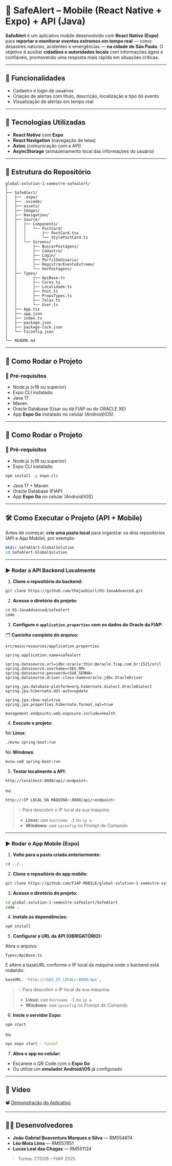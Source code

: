 # 🚨 SafeAlert – Mobile (React Native + Expo) + API (Java)

**SafeAlert** é um aplicativo mobile desenvolvido com **React Native (Expo)** para **reportar e monitorar eventos extremos em tempo real** — como desastres naturais, acidentes e emergências — **na cidade de São Paulo**. O objetivo é auxiliar **cidadãos e autoridades locais** com informações ágeis e confiáveis, promovendo uma resposta mais rápida em situações críticas.

---

## 📱 Funcionalidades

* Cadastro e login de usuários
* Criação de alertas com título, descrição, localização e tipo do evento
* Visualização de alertas em tempo real

---

## 🧪 Tecnologias Utilizadas

* **React Native** com **Expo**
* **React Navigation** (navegação de telas)
* **Axios** (comunicação com a API)
* **AsyncStorage** (armazenamento local das informações do usuário)

---


## 📁 Estrutura do Repositório

```
global-solution-1-semestre-safealert/
│
├── SafeAlert/ 
│   ├── .expo/                
│   ├── .vscode/                 
│   ├── assets/                      
│   ├── Images/
│   ├── Navigation/
│   ├── Source/
│   │   ├── Components/
│   │   │   └── PostCard/ 
│   │   │       ├── PostCard.tsx
│   │   │       └── StylePostCard.ts
│   │   └── Screens/ 
│   │       ├── BuscarPostagens/
│   │       ├── Cadastro/
│   │       ├── Login/
│   │       ├── PerfilDoUsuario/
│   │       ├── RegistrarEventoExtremo/
│   │       └── VerPostagens/
│   ├── Types/
│   │       ├── ApiBase.ts
│   │       ├── Cores.ts
│   │       ├── Localidade.ts
│   │       ├── Post.ts
│   │       ├── PropsTypes.ts
│   │       ├── Telas.ts
│   │       └── User.ts
│   ├── App.tsx   
│   ├── app.json                  
│   ├── index.ts                      
│   ├── package.json                 
│   ├── package-lock.json
│   └── tsconfig.json                
│
└── README.md 
```

---

## 🚀 Como Rodar o Projeto

### 🔧 Pré-requisitos

* Node.js (v18 ou superior)
* Expo CLI instalado:
* Java 17
* Maven
* Oracle Database (Usar ou dá FIAP ou do ORACLE XE)
* App **Expo Go** instalado no celular (Android/iOS)

---

## 🚀 Como Rodar o Projeto

### 🔧 Pré-requisitos

* Node.js (v18 ou superior)
* Expo CLI instalado:

```bash
npm install -g expo-cli
```

* Java 17 + Maven
* Oracle Database (FIAP)
* App **Expo Go** no celular (Android/iOS)

---

## 🛠️ Como Executar o Projeto (API + Mobile)

Antes de começar, **crie uma pasta local** para organizar os dois repositórios (API e App Mobile), por exemplo:

```bash
mkdir SafeAlert-GlobalSolution
cd SafeAlert-GlobalSolution
```

---

### ▶️ Rodar a API Backend Localmente

1. **Clone o repositório do backend:**

```bash
git clone https://github.com/thejaobiell/GS-JavaAdvanced.git
```

2. **Acesse o diretório do projeto:**

```bash
cd GS-JavaAdvanced/safealert
code .
```

3. **Configure o `application.properties` com os dados do Oracle da FIAP:**

🗂️ **Caminho completo do arquivo:**

```
src/main/resources/application.properties
```

```properties
spring.application.name=safealert

spring.datasource.url=jdbc:oracle:thin:@oracle.fiap.com.br:1521/orcl
spring.datasource.username=<SEU_RM>
spring.datasource.password=<SUA_SENHA>
spring.datasource.driver-class-name=oracle.jdbc.OracleDriver

spring.jpa.database-platform=org.hibernate.dialect.OracleDialect
spring.jpa.hibernate.ddl-auto=update

spring.jpa.show-sql=true
spring.jpa.properties.hibernate.format_sql=true

management.endpoints.web.exposure.include=health
```

4. **Execute o projeto:**

No **Linux**:

```bash
./mvnw spring-boot:run
```

No **Windows**:

```bash
mvnw.cmd spring-boot:run
```

5. **Testar localmente a API:**

```bash
http://localhost:8080/api/<endpoint>
```

ou

```bash
http://<IP LOCAL DA MÁQUINA>:8080/api/<endpoint>
```

> 💡 Para descobrir o IP local da sua máquina:
> - **Linux:** use `hostname -I` ou `ip a`
> - **Windows:** use `ipconfig` no Prompt de Comando

---

### ▶️ Rodar o App Mobile (Expo)

1. **Volte para a pasta criada anteriormente:**

```bash
cd ../..
```

2. **Clone o repositório do app mobile:**

```bash
git clone https://github.com/FIAP-MOBILE/global-solution-1-semestre-safealert.git
```

3. **Acesse o diretório do projeto:**

```bash
cd global-solution-1-semestre-safealert/SafeAlert
code .
```

4. **Instale as dependências:**

```bash
npm install
```

5. **Configurar a URL da API (OBRIGATÓRIO):**

Abra o arquivo:

```
Types/ApiBase.ts
```

E altere a baseURL conforme o IP local da máquina onde o backend está rodando:

```ts
baseURL: 'http://<SEU_IP_LOCAL>:8080/api',
```

> 💡 Para descobrir o IP local da sua máquina:
> - **Linux:** use `hostname -I` ou `ip a`
> - **Windows:** use `ipconfig` no Prompt de Comando

6. **Inicie o servidor Expo:**

```bash
npm start
```

ou

```bash
npx expo start --tunnel
```

7. **Abra o app no celular:**

* Escaneie o QR Code com o **Expo Go**
* Ou utilize um **emulador Android/iOS** já configurado

---

## 🎥 Vídeo

📽️ [Demonstração do Aplicativo](https://youtu.be/E7OMUrOjvd4)

---

## 👨‍💻 Desenvolvedores

* **João Gabriel Boaventura Marques e Silva** — RM554874
* **Léo Mota Lima** — RM557851
* **Lucas Leal das Chagas** — RM551124

> Turma: 2TDSB – FIAP 2025
